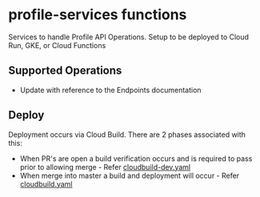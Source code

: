 # profile-services functions

Services to handle Profile API Operations. Setup to be deployed to Cloud Run, GKE, or Cloud Functions

## Supported Operations

- Update with reference to the Endpoints documentation

## Deploy

Deployment occurs via Cloud Build. There are 2 phases associated with this:

- When PR's are open a build verification occurs and is required to pass prior to allowing merge - Refer [cloudbuild-dev.yaml](/cloudbuild-dev.yaml)
- When merge into master a build and deployment will occur - Refer [cloudbuild.yaml](/cloudbuild.yaml)
